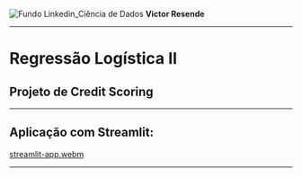 ![Fundo Linkedin_Ciência de Dados](https://github.com/user-attachments/assets/0aa9ee1f-9131-4f88-9f25-73b532d9b2f0)
**Victor Resende**
_______________
# Regressão Logística II

## Projeto de Credit Scoring
_______________
## Aplicação com Streamlit:

[streamlit-app.webm](https://github.com/user-attachments/assets/3c28d5d6-d8eb-4431-91f6-9bdee0b03d5f)

_______________
